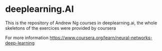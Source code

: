 # deeplearning.AI

This is the repository of Andrew Ng courses in deeplearning.ai, the whole skeletons of the exercices were provided by coursera 

For more information https://www.coursera.org/learn/neural-networks-deep-learning
